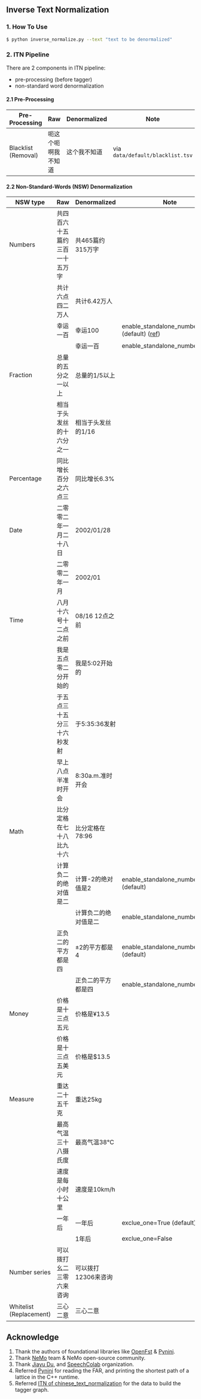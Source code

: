 ## Inverse Text Normalization

### 1. How To Use

``` bash
$ python inverse_normalize.py --text "text to be denormalized"
```

### 2. ITN Pipeline

There are 2 components in ITN pipeline:

* pre-processing (before tagger)
* non-standard word denormalization

#### 2.1 Pre-Processing

| Pre-Processing                       | Raw                        | Denormalized              | Note                                       |
| ------------------------------------ | -------------------------- | ----------------------- | ------------------------------------------ |
| Blacklist (Removal)                  | 呃这个呃啊我不知道         | 这个我不知道            | via `data/default/blacklist.tsv`           |

#### 2.2 Non-Standard-Words (NSW) Denormalization

| NSW type                | Raw                 | Denormalized                       | Note                           |
| ----------------------- | ------------------- | -------------------------------- | ------------------------------ |
| Numbers                 | 共四百六十五篇约三百一十五万字  | 共465篇约315万字 |                                |
|                         | 共计六点四二万人        |        共计6.42万人          |                                |
|                         | 幸运一百 | 幸运100 |       enable_standalone_number=True (default) ([ref](https://github.com/wenet-e2e/WeTextProcessing/blob/master/itn/chinese/rules/cardinal.py#L73-L75))                        |
|                         |  | 幸运一百 |          enable_standalone_number=False                      |
| Fraction                | 总量的五分之一以上       |        总量的1/5以上        |                                |
|                         | 相当于头发丝的十六分之一  |     相当于头发丝的1/16     |                                |
| Percentage              | 同比增长百分之六点三        |      同比增长6.3%        |                                |
| Date                    | 二零零二年一月二十八日          |   2002/01/28         |                                |
|                         | 二零零二年一月             |        2002/01            |                                |
| Time                    | 八月十六号十二点之前    |      08/16 12点之前        |                                |
|                         | 我是五点零二分开始的      |       我是5:02开始的       |                                |
|                         | 于五点三十五分三十六秒发射       |   于5:35:36发射     |                                |
|                         | 早上八点半准时开会   |         8:30a.m.准时开会         |                                |
| Math                    | 比分定格在七十八比九十六     |      比分定格在78:96    |                                |
|                         | 计算负二的绝对值是二   |      计算-2的绝对值是2        |     enable_standalone_number=True (default)                           |
|                         |    |      计算负二的绝对值是二        |        enable_standalone_number=False                        |
|                         | 正负二的平方都是四       |        ±2的平方都是4        |         enable_standalone_number=True (default)                       |
|                         |        |        正负二的平方都是四        |           enable_standalone_number=False                     |
| Money                   | 价格是十三点五元        |      价格是¥13.5            |                                |
|                         | 价格是十三点五美元         |     价格是$13.5           |                                |
| Measure                 | 重达二十五千克            |      重达25kg              |                                |
|                         | 最高气温三十八摄氏度        |      最高气温38°C        |                                |
|                         | 速度是每小时十公里 | 速度是10km/h |                                |
|                         | 一年后 | 一年后 |      exclue_one=True (default) ([ref](https://github.com/wenet-e2e/WeTextProcessing/blob/master/itn/chinese/rules/measure.py#L43-L44))                      |
|                         |  | 1年后 |       exclue_one=False                         |
| Number series           | 可以拨打幺二三零六来咨询 |    可以拨打12306来咨询      |                                |
| Whitelist (Replacement) | 三心二意                 | 三心二意                            |                                |

## Acknowledge

1. Thank the authors of foundational libraries like [OpenFst](https://www.openfst.org/twiki/bin/view/FST/WebHome) & [Pynini](https://www.openfst.org/twiki/bin/view/GRM/Pynini).
3. Thank [NeMo](https://github.com/NVIDIA/NeMo) team & NeMo open-source community.
2. Thank [Jiayu Du](https://github.com/dophist), and [SpeechColab](https://github.com/SpeechColab) organization.
3. Referred [Pynini](https://github.com/kylebgorman/pynini) for reading the FAR, and printing the shortest path of a lattice in the C++ runtime.
4. Referred [ITN of chinese_text_normalization](https://github.com/speechio/chinese_text_normalization/tree/master/thrax/src/cn) for the data to build the tagger graph.
